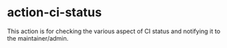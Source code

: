 # action-ci-status

This action is for checking the various aspect of CI status and notifying
it to the maintainer/admin.

